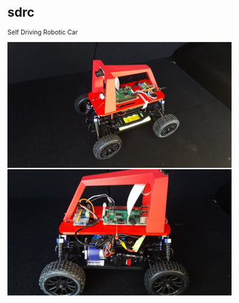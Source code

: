 # sdrc
Self Driving Robotic Car

<img src="./images/sdrc-img.jpg">

<img src="./images/sdrc-img2.jpg">
